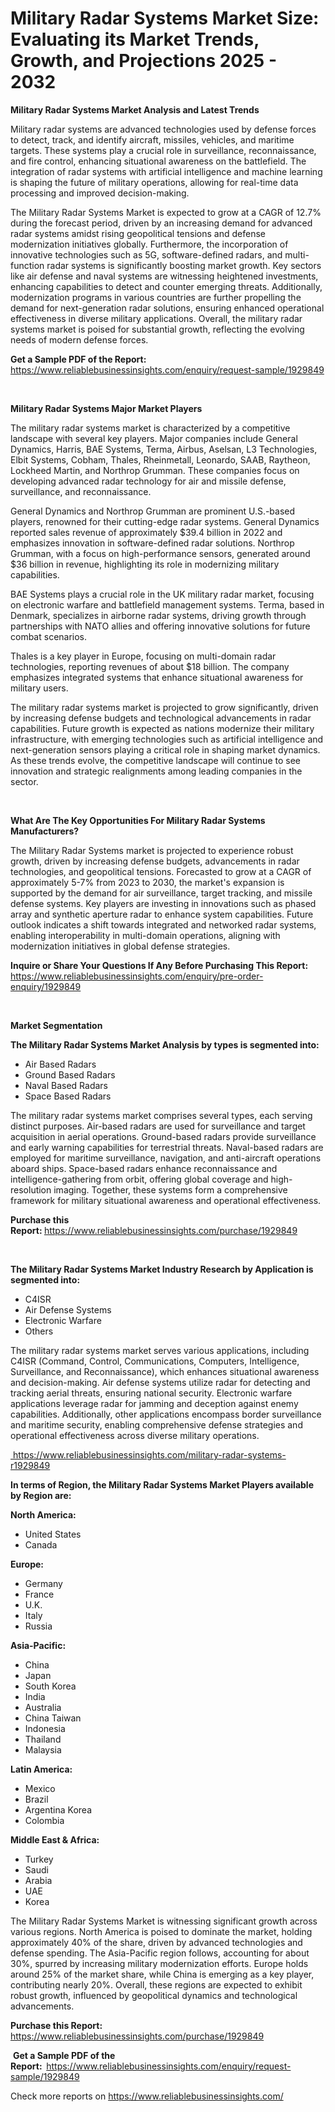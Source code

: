 <p><h1>Military Radar Systems Market Size: Evaluating its Market Trends, Growth, and Projections 2025 - 2032</h1></p><p><strong>Military Radar Systems Market Analysis and Latest Trends</strong></p>
<p><p>Military radar systems are advanced technologies used by defense forces to detect, track, and identify aircraft, missiles, vehicles, and maritime targets. These systems play a crucial role in surveillance, reconnaissance, and fire control, enhancing situational awareness on the battlefield. The integration of radar systems with artificial intelligence and machine learning is shaping the future of military operations, allowing for real-time data processing and improved decision-making.</p><p>The Military Radar Systems Market is expected to grow at a CAGR of 12.7% during the forecast period, driven by an increasing demand for advanced radar systems amidst rising geopolitical tensions and defense modernization initiatives globally. Furthermore, the incorporation of innovative technologies such as 5G, software-defined radars, and multi-function radar systems is significantly boosting market growth. Key sectors like air defense and naval systems are witnessing heightened investments, enhancing capabilities to detect and counter emerging threats. Additionally, modernization programs in various countries are further propelling the demand for next-generation radar solutions, ensuring enhanced operational effectiveness in diverse military applications. Overall, the military radar systems market is poised for substantial growth, reflecting the evolving needs of modern defense forces.</p></p>
<p><strong>Get a Sample PDF of the Report:&nbsp;</strong> <a href="https://www.reliablebusinessinsights.com/enquiry/request-sample/1929849?utm_campaign=2239&utm_medium=2&utm_source=Github&utm_content=ia&utm_term=10042025&utm_id=military-radar-systems">https://www.reliablebusinessinsights.com/enquiry/request-sample/1929849</a></p>
<p>&nbsp;</p>
<p><strong>Military Radar Systems Major Market Players</strong></p>
<p><p>The military radar systems market is characterized by a competitive landscape with several key players. Major companies include General Dynamics, Harris, BAE Systems, Terma, Airbus, Aselsan, L3 Technologies, Elbit Systems, Cobham, Thales, Rheinmetall, Leonardo, SAAB, Raytheon, Lockheed Martin, and Northrop Grumman. These companies focus on developing advanced radar technology for air and missile defense, surveillance, and reconnaissance.</p><p>General Dynamics and Northrop Grumman are prominent U.S.-based players, renowned for their cutting-edge radar systems. General Dynamics reported sales revenue of approximately $39.4 billion in 2022 and emphasizes innovation in software-defined radar solutions. Northrop Grumman, with a focus on high-performance sensors, generated around $36 billion in revenue, highlighting its role in modernizing military capabilities.</p><p>BAE Systems plays a crucial role in the UK military radar market, focusing on electronic warfare and battlefield management systems. Terma, based in Denmark, specializes in airborne radar systems, driving growth through partnerships with NATO allies and offering innovative solutions for future combat scenarios.</p><p>Thales is a key player in Europe, focusing on multi-domain radar technologies, reporting revenues of about $18 billion. The company emphasizes integrated systems that enhance situational awareness for military users.</p><p>The military radar systems market is projected to grow significantly, driven by increasing defense budgets and technological advancements in radar capabilities. Future growth is expected as nations modernize their military infrastructure, with emerging technologies such as artificial intelligence and next-generation sensors playing a critical role in shaping market dynamics. As these trends evolve, the competitive landscape will continue to see innovation and strategic realignments among leading companies in the sector.</p></p>
<p>&nbsp;</p>
<p><strong>What Are The Key Opportunities For Military Radar Systems Manufacturers?</strong></p>
<p><p>The Military Radar Systems market is projected to experience robust growth, driven by increasing defense budgets, advancements in radar technologies, and geopolitical tensions. Forecasted to grow at a CAGR of approximately 5-7% from 2023 to 2030, the market's expansion is supported by the demand for air surveillance, target tracking, and missile defense systems. Key players are investing in innovations such as phased array and synthetic aperture radar to enhance system capabilities. Future outlook indicates a shift towards integrated and networked radar systems, enabling interoperability in multi-domain operations, aligning with modernization initiatives in global defense strategies.</p></p>
<p><strong>Inquire or Share Your Questions If Any Before Purchasing This Report:</strong> <a href="https://www.reliablebusinessinsights.com/enquiry/pre-order-enquiry/1929849?utm_campaign=2239&utm_medium=2&utm_source=Github&utm_content=ia&utm_term=10042025&utm_id=military-radar-systems">https://www.reliablebusinessinsights.com/enquiry/pre-order-enquiry/1929849</a></p>
<p>&nbsp;</p>
<p><strong>Market Segmentation</strong></p>
<p><strong>The Military Radar Systems Market Analysis by types is segmented into:</strong></p>
<p><ul><li>Air Based Radars</li><li>Ground Based Radars</li><li>Naval Based Radars</li><li>Space Based Radars</li></ul></p>
<p><p>The military radar systems market comprises several types, each serving distinct purposes. Air-based radars are used for surveillance and target acquisition in aerial operations. Ground-based radars provide surveillance and early warning capabilities for terrestrial threats. Naval-based radars are employed for maritime surveillance, navigation, and anti-aircraft operations aboard ships. Space-based radars enhance reconnaissance and intelligence-gathering from orbit, offering global coverage and high-resolution imaging. Together, these systems form a comprehensive framework for military situational awareness and operational effectiveness.</p></p>
<p><strong>Purchase this Report:&nbsp;</strong><a href="https://www.reliablebusinessinsights.com/purchase/1929849?utm_campaign=2239&utm_medium=2&utm_source=Github&utm_content=ia&utm_term=10042025&utm_id=military-radar-systems">https://www.reliablebusinessinsights.com/purchase/1929849</a></p>
<p>&nbsp;</p>
<p><strong>The Military Radar Systems Market Industry Research by Application is segmented into:</strong></p>
<p><ul><li>C4ISR</li><li>Air Defense Systems</li><li>Electronic Warfare</li><li>Others</li></ul></p>
<p><p>The military radar systems market serves various applications, including C4ISR (Command, Control, Communications, Computers, Intelligence, Surveillance, and Reconnaissance), which enhances situational awareness and decision-making. Air defense systems utilize radar for detecting and tracking aerial threats, ensuring national security. Electronic warfare applications leverage radar for jamming and deception against enemy capabilities. Additionally, other applications encompass border surveillance and maritime security, enabling comprehensive defense strategies and operational effectiveness across diverse military operations.</p></p>
<p><a href="https://www.reliablebusinessinsights.com/military-radar-systems-r1929849?utm_campaign=2239&utm_medium=2&utm_source=Github&utm_content=ia&utm_term=10042025&utm_id=military-radar-systems">&nbsp;https://www.reliablebusinessinsights.com/military-radar-systems-r1929849</a></p>
<p><strong>In terms of Region, the Military Radar Systems Market Players available by Region are:</strong></p>
<p>
    <p> <strong> North America: </strong>
        <ul>
            <li>United States</li>
            <li>Canada</li>
        </ul>
        </p> 
    <p> <strong> Europe: </strong>
        <ul>
            <li>Germany</li>
            <li>France</li>
            <li>U.K.</li>
            <li>Italy</li>
            <li>Russia</li>
        </ul>
        </p> 
    <p> <strong> Asia-Pacific: </strong>
        <ul>
            <li>China</li>
            <li>Japan</li>
            <li>South Korea</li>
            <li>India</li>
            <li>Australia</li>
            <li>China Taiwan</li>
            <li>Indonesia</li>
            <li>Thailand</li>
            <li>Malaysia</li>
        </ul>
        </p> 
    <p> <strong> Latin America: </strong>
        <ul>
            <li>Mexico</li>
            <li>Brazil</li>
            <li>Argentina Korea</li>
            <li>Colombia</li>
        </ul>
        </p> 
    <p> <strong> Middle East & Africa: </strong>
        <ul>
            <li>Turkey</li>
            <li>Saudi</li>
            <li>Arabia</li>
            <li>UAE</li>
            <li>Korea</li>
        </ul>
    </p>
    </p>
<p><p>The Military Radar Systems Market is witnessing significant growth across various regions. North America is poised to dominate the market, holding approximately 40% of the share, driven by advanced technologies and defense spending. The Asia-Pacific region follows, accounting for about 30%, spurred by increasing military modernization efforts. Europe holds around 25% of the market share, while China is emerging as a key player, contributing nearly 20%. Overall, these regions are expected to exhibit robust growth, influenced by geopolitical dynamics and technological advancements.</p></p>
<p><strong>Purchase this Report: </strong><a href="https://www.reliablebusinessinsights.com/purchase/1929849?utm_campaign=2239&utm_medium=2&utm_source=Github&utm_content=ia&utm_term=10042025&utm_id=military-radar-systems">https://www.reliablebusinessinsights.com/purchase/1929849</a></p>
<p>&nbsp;<strong>Get a Sample PDF of the Report:&nbsp;&nbsp;</strong><a href="https://www.reliablebusinessinsights.com/enquiry/request-sample/1929849?utm_campaign=2239&utm_medium=2&utm_source=Github&utm_content=ia&utm_term=10042025&utm_id=military-radar-systems">https://www.reliablebusinessinsights.com/enquiry/request-sample/1929849</a></p>
<p><strong></strong></p>
<p>Check more reports on <a href="https://www.reliablebusinessinsights.com/?utm_campaign=2239&utm_medium=2&utm_source=Github&utm_content=ia&utm_term=10042025&utm_id=military-radar-systems">https://www.reliablebusinessinsights.com/</a></p>